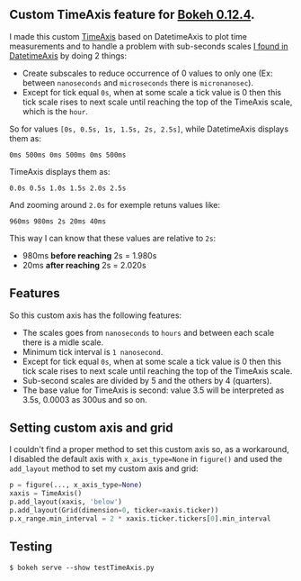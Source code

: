 ## Custom TimeAxis feature for [Bokeh 0.12.4](https://github.com/bokeh/bokeh/tree/0.12.4).

I made this custom [TimeAxis](https://github.com/Corleo/TimeAxis) based on DatetimeAxis to plot time measurements and to handle a problem with sub-seconds scales [I found in DatetimeAxis](https://github.com/bokeh/bokeh/issues/5444) by doing 2 things:
* Create subscales to reduce occurrence of 0 values to only one (Ex: between `nanoseconds` and `microseconds` there is `micronanosec`).
* Except for tick equal `0s`, when at some scale a tick value is 0 then this tick scale rises to next scale until reaching the top of the TimeAxis scale, which is the `hour`.

So for values `[0s, 0.5s, 1s, 1.5s, 2s, 2.5s]`, while DatetimeAxis displays them as:

```0ms 500ms 0ms 500ms 0ms 500ms```

TimeAxis displays them as:

```0.0s 0.5s 1.0s 1.5s 2.0s 2.5s```

And zooming around `2.0s` for exemple retuns values like:

```960ms 980ms 2s 20ms 40ms```

This way I can know that these values are relative to `2s`:
-  980ms **before reaching** 2s = 1.980s
- 20ms **after reaching** 2s = 2.020s


## Features

So this custom axis has the following features:
* The scales goes from `nanoseconds` to `hours` and between each scale there is a midle scale.
* Minimum tick interval is `1 nanosecond`.
* Except for tick equal `0s`, when at some scale a tick value is 0 then this tick scale rises to next scale until reaching the top of the TimeAxis scale.
* Sub-second scales are divided by 5 and the others by 4 (quarters).
* The base value for TimeAxis is second: value 3.5 will be interpreted as 3.5s, 0.0003 as 300us and so on.


## Setting custom axis and grid

I couldn't find a proper method to set this custom axis so, as a workaround, I disabled the default axis with `x_axis_type=None` in `figure()` and used the `add_layout` method to set my custom axis and grid:

```python
p = figure(..., x_axis_type=None)
xaxis = TimeAxis()
p.add_layout(xaxis, 'below')
p.add_layout(Grid(dimension=0, ticker=xaxis.ticker))
p.x_range.min_interval = 2 * xaxis.ticker.tickers[0].min_interval
```

## Testing

    $ bokeh serve --show testTimeAxis.py
